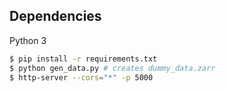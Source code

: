 ## Dependencies
Python 3

```bash
$ pip install -r requirements.txt
$ python gen_data.py # creates dummy_data.zarr
$ http-server --cors="*" -p 5000 
```
